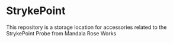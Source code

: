# StrykePoint
This repository is a storage location for accessories related to the StrykePoint Probe from Mandala Rose Works
